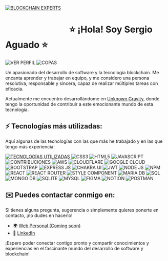 [![BLOCKCHAIN EXPERTS](https://i.postimg.cc/QNT9NkQm/Sin-t-tulo-1.png)](https://postimg.cc/MXzKdBrf)

# &nbsp;&nbsp;&nbsp;&nbsp;&nbsp;&nbsp;&nbsp;&nbsp;&nbsp;&nbsp;&nbsp;&nbsp;&nbsp;&nbsp;&nbsp;&nbsp;&nbsp;&nbsp;&nbsp;&nbsp;&nbsp;&nbsp;&nbsp;&nbsp;&nbsp;&nbsp;&nbsp;&nbsp;&nbsp;&nbsp;⭐ ¡Hola! Soy Sergio Aguado ⭐
![VER PERFIL](https://komarev.com/ghpvc/?username=duals3r&label=Profile%20views&color=0e75b6&style=flat)
 ![COPAS](https://github-profile-trophy.vercel.app/?username=duals3r&theme=nord&no-frame=true&no-bg=true&margin-w=4&column=4)

Un apasionado del desarrollo de software y la tecnología blockchain. Me encanta aprender y trabajar en equipo, y me considero una persona resolutiva, responsable y sincera, capaz de realizar múltiples tareas con eficacia.

Actualmente me encuentro desarrollándome en [Unknown Gravity](https://www.unknowngravity.com/), donde tengo la oportunidad de contribuir a este emocionante mundo de esta tecnología.

## ⚡ Tecnologías más utilizadas:
Aquí algunas de las tecnologías con las que más he trabajado y en las que tengo más experiencia:

[![TECNOLOGÍAS UTILIZADAS](https://i.postimg.cc/qqnM4TFr/rey3z4n04v8tkyv3q7of72d98ws8-copia.webp)](https://postimg.cc/Zvbhx1Zs)
![CSS3](https://img.shields.io/badge/css3-%231572B6.svg?style=for-the-badge&logo=css3&logoColor=white)
![HTML5](https://img.shields.io/badge/html5-%23E34F26.svg?style=for-the-badge&logo=html5&logoColor=white)
![JAVASCRIPT](https://img.shields.io/badge/javascript-%23323330.svg?style=for-the-badge&logo=javascript&logoColor=%23F7DF1E)
![CONTRIBUCIONES](https://github-readme-streak-stats.herokuapp.com?user=DualS3r&theme=dark)
![AWS](https://img.shields.io/badge/AWS-%23FF9900.svg?style=for-the-badge&logo=amazon-aws&logoColor=white)
![CLOUDFLARE](https://img.shields.io/badge/Cloudflare-F38020?style=for-the-badge&logo=Cloudflare&logoColor=white)
![GOOGLE CLOUD](https://img.shields.io/badge/Google%20Cloud-%234285F4.svg?style=for-the-badge&logo=google-cloud&logoColor=white)
![BOOTSTRAP](https://img.shields.io/badge/bootstrap-%23563D7C.svg?style=for-the-badge&logo=bootstrap&logoColor=white)
![EXPRESS JS](https://img.shields.io/badge/express.js-%23404d59.svg?style=for-the-badge&logo=express&logoColor=%2361DAFB)
![CHAKRA UI](https://img.shields.io/badge/chakra-%234ED1C5.svg?style=for-the-badge&logo=chakraui&logoColor=white)
![JWT](https://img.shields.io/badge/JWT-black?style=for-the-badge&logo=JSON%20web%20tokens)
![NODE JS](https://img.shields.io/badge/node.js-6DA55F?style=for-the-badge&logo=node.js&logoColor=white)
![NPM](https://img.shields.io/badge/NPM-%23000000.svg?style=for-the-badge&logo=npm&logoColor=white)
![REACT](https://img.shields.io/badge/react-%2320232a.svg?style=for-the-badge&logo=react&logoColor=%2361DAFB)
![REACT ROUTER](https://img.shields.io/badge/React_Router-CA4245?style=for-the-badge&logo=react-router&logoColor=white)
![STYLE COMPONENT](https://img.shields.io/badge/styled--components-DB7093?style=for-the-badge&logo=styled-components&logoColor=white)
![MARIA DB](https://img.shields.io/badge/MariaDB-003545?style=for-the-badge&logo=mariadb&logoColor=white)
![SQL](https://img.shields.io/badge/Microsoft%20SQL%20Sever-CC2927?style=for-the-badge&logo=microsoft%20sql%20server&logoColor=white)
![MONGO DB](https://img.shields.io/badge/MongoDB-%234ea94b.svg?style=for-the-badge&logo=mongodb&logoColor=white)
![SQLITE](https://img.shields.io/badge/sqlite-%2307405e.svg?style=for-the-badge&logo=sqlite&logoColor=white)
![MYSQL](https://img.shields.io/badge/mysql-%2300f.svg?style=for-the-badge&logo=mysql&logoColor=white)
![FIGMA](https://img.shields.io/badge/figma-%23F24E1E.svg?style=for-the-badge&logo=figma&logoColor=white)
![NOTION](https://img.shields.io/badge/Notion-%23000000.svg?style=for-the-badge&logo=notion&logoColor=white)
![POSTMAN](https://img.shields.io/badge/Postman-FF6C37?style=for-the-badge&logo=postman&logoColor=white)



## ✉️ Puedes contactar conmigo en:

Si tienes alguna pregunta, sugerencia o simplemente quieres ponerte en contacto, ¡no dudes en hacerlo! 

- 🌍 [Web Personal (Coming soon)](https://www.duals3r.com)
- 🏢 [LinkedIn](https://www.linkedin.com/in/sergio-aguado/)

¡Espero poder conectar contigo pronto y compartir conocimientos y experiencias en el fascinante mundo del desarrollo de software y blockchain!

